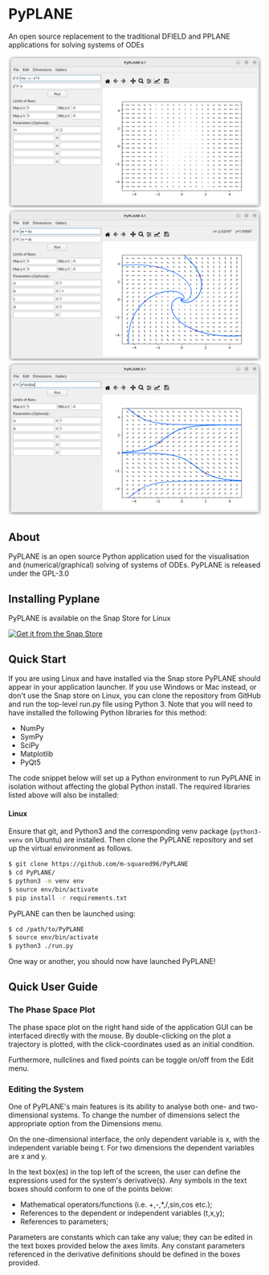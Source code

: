 # PyPLANE

An open source replacement to the traditional DFIELD and PPLANE applications for solving systems of ODEs

![Default 2D system](screenshot_1.png)
![2D system with trajectories](screenshot_2.png)
![1D system with trajectories](screenshot_3.png)

## About

PyPLANE is an open source Python application used for the visualisation and (numerical/graphical) solving of systems of
ODEs. PyPLANE is released under the GPL-3.0

## Installing Pyplane

PyPLANE is available on the Snap Store for Linux

[![Get it from the Snap Store](https://snapcraft.io/static/images/badges/en/snap-store-white.svg)](https://snapcraft.io/pyplane)

## Quick Start

If you are using Linux and have installed via the Snap store PyPLANE should appear in your application launcher. If you use
Windows or Mac instead, or don't use the Snap store on Linux, you can clone the repository from GitHub and run the top-level
run.py file using Python 3. Note that you will need to have installed the following Python libraries for this method:
* NumPy
* SymPy
* SciPy
* Matplotlib
* PyQt5

The code snippet below will set up a Python environment to run PyPLANE in isolation without affecting the global Python
install. The required libraries listed above will also be installed:

#### Linux
Ensure that git, and Python3 and the corresponding venv package (`python3-venv` on Ubuntu) are installed. Then clone the PyPLANE repository and set up the virtual environment as follows.
```bash
$ git clone https://github.com/m-squared96/PyPLANE
$ cd PyPLANE/
$ python3 -m venv env
$ source env/bin/activate
$ pip install -r requirements.txt
```

PyPLANE can then be launched using:
```bash
$ cd /path/to/PyPLANE
$ source env/bin/activate
$ python3 ./run.py
```

One way or another, you should now have launched PyPLANE!

## Quick User Guide

### The Phase Space Plot
The phase space plot on the right hand side of the application GUI can be interfaced directly with the mouse. By
double-clicking on the plot a trajectory is plotted, with the click-coordinates used as an initial condition.

Furthermore, nullclines and fixed points can be toggle on/off from the Edit menu.

### Editing the System
One of PyPLANE's main features is its ability to analyse both one- and two-dimensional systems. To change the number of
dimensions select the appropriate option from the Dimensions menu.

On the one-dimensional interface, the only dependent variable is x, with the independent variable being t. For two
dimensions the dependent variables are x and y. 

In the text box(es) in the top left of the screen, the user can define the expressions used for the system's
derivative(s). Any symbols in the text boxes should conform to one of the points below:
* Mathematical operators/functions (i.e. +,-,*,/,sin,cos etc.);
* References to the dependent or independent variables (t,x,y);
* References to parameters;

Parameters are constants which can take any value; they can be edited in the text boxes provided below the axes limits.
Any constant parameters referenced in the derivative definitions should be defined in the boxes provided.
